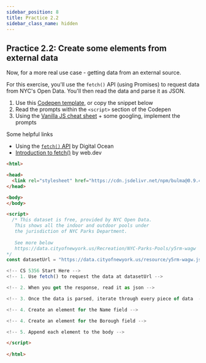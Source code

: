 ```yaml
---
sidebar_position: 8
title: Practice 2.2
sidebar_class_name: hidden
---
```


## Practice 2.2: Create some elements from external data

Now, for a more real use case - getting data from an external source.

For this exercise, you'll use the `fetch()` API (using Promises) to request data from NYC's Open Data. You'll then read the data and parse it as JSON.

1. Use this [Codepen template](https://codepen.io/intricatecloud/pen/gOjdmgP?editors=1010), or copy the snippet below
2. Read the prompts within the `<script>` section of the Codepen
3. Using the [Vanilla JS cheat sheet](../resources/vanilla-js-cheatsheet.md) + some googling, implement the prompts

Some helpful links
- Using the [`fetch()` API](https://www.digitalocean.com/community/tutorials/how-to-use-the-javascript-fetch-api-to-get-data) by Digital Ocean
- [Introduction to fetch()](https://web.dev/introduction-to-fetch/) by web.dev

```html
<html>

<head>
  <link rel="stylesheet" href="https://cdn.jsdelivr.net/npm/bulma@0.9.4/css/bulma.min.css">
</head>

<body>  
</body>

<script>
  /* This dataset is free, provided by NYC Open Data.
   This shows all the indoor and outdoor pools under
   the jurisdiction of NYC Parks Department.
   
   See more below
   https://data.cityofnewyork.us/Recreation/NYC-Parks-Pools/y5rm-wagw
*/ 
const datasetUrl = "https://data.cityofnewyork.us/resource/y5rm-wagw.json"  

<!-- CS 5356 Start Here -->
<!-- 1. Use fetch() to request the data at datasetUrl -->

<!-- 2. When you get the response, read it as json -->

<!-- 3. Once the data is parsed, iterate through every piece of data  -->

<!-- 4. Create an element for the Name field -->

<!-- 4. Create an element for the Borough field -->

<!-- 5. Append each element to the body -->

</script>
  
</html>
```
